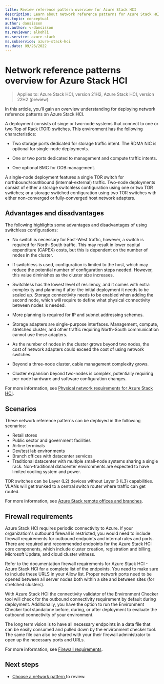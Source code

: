 ```yaml
---
title: Review reference pattern overview for Azure Stack HCI
description: Learn about network reference patterns for Azure Stack HCI.
ms.topic: conceptual
author: dansisson
ms.author: v-dansisson
ms.reviewer: alkohli
ms.service: azure-stack
ms.subservice: azure-stack-hci
ms.date: 09/26/2022
---
```


# Network reference patterns overview for Azure Stack HCI

> Applies to: Azure Stack HCI, version 21H2, Azure Stack HCI, version 22H2 (preview)

In this article, you'll gain an overview understanding for deploying network reference patterns on Azure Stack HCI.

A deployment consists of singe or two-node systems that connect to one or two Top of Rack (TOR) switches. This environment has the following characteristics:

- Two storage ports dedicated for storage traffic intent. The RDMA NIC is optional for single-node deployments.

- One or two ports dedicated to management and compute traffic intents.

- One optional BMC for OOB management.

A single-node deployment features a single TOR switch for northbound/southbound (internal-external) traffic. Two-node deployments consist of either a storage switchless configuration using one or two TOR switches; or a storage switched configuration using two TOR switches with either non-converged or fully-converged host network adapters.

## Advantages and disadvantages

The following highlights some advantages and disadvantages of using switchless configurations:

- No switch is necessary for East-West traffic, however, a switch is required for North-South traffic. This may result in lower capital expenditure (CAPEX) costs, but this is dependent on the number of nodes in the cluster.

- If switchless is used, configuration is limited to the host, which may reduce the potential number of configuration steps needed. However, this value diminishes as the cluster size increases.

- Switchless has the lowest level of resiliency, and it comes with extra complexity and planning if after the initial deployment it needs to be scaled up. Storage connectivity needs to be enabled when adding the second node, which will require to define what physical connectivity between nodes is needed.

- More planning is required for IP and subnet addressing schemes.

- Storage adapters are single-purpose interfaces. Management, compute, stretched cluster, and other traffic requiring North-South communication cannot use these adapters.

- As the number of nodes in the cluster grows beyond two nodes, the cost of network adapters could exceed the cost of using network switches.

- Beyond a three-node cluster, cable management complexity grows.

- Cluster expansion beyond two-nodes is complex, potentially requiring per-node hardware and software configuration changes.

For more information, see [Physical network requirements for Azure Stack HCI]().

## Scenarios

These network reference patterns can be deployed in the following scenarios:

- Retail stores
- Public sector and government facilities
- Airline terminals
- Dev/test lab environments
- Branch offices with datacenter services
- Traditional datacenter with multiple small-node systems sharing a single rack. Non-traditional datacenter environments are expected to have limited cooling system and power.

TOR switches can be Layer (L2) devices without Layer 3 (L3) capabilities. VLANs will get trunked to a central switch router where traffic can get routed.

For more information, see [Azure Stack remote offices and branches](/azure/architecture/hybrid/azure-stack-robo.md).

## Firewall requirements

Azure Stack HCI requires periodic connectivity to Azure. If your organization's outbound firewall is restricted, you would need to include firewall requirements for outbound endpoints and internal rules and ports. There are required and recommended endpoints for the Azure Stack HCI core components, which include cluster creation, registration and billing, Microsoft Update, and cloud cluster witness.

Refer to the documentation firewall requirements for Azure Stack HCI - Azure Stack HCI  for a complete list of the endpoints. You need to make sure to include these URLS in your Allow list. Proper network ports need to be opened between all server nodes both within a site and between sites (for stretched clusters).

With Azure Stack HCI the connectivity validator of the Environment Checker tool will check for the outbound connectivity requirement by default during deployment. Additionally, you have the option to run the Environment Checker tool standalone before, during, or after deployment to evaluate the outbound connectivity of your environment.

The long term vision is to have all necessary endpoints in a data file that can be easily consumed and pulled down by the environment checker tool. The same file can also be shared with your their firewall administrator to open up the necessary ports and URLs.

For more information, see [Firewall requirements](/azure-stack/hci/concepts/firewall-requirements?tabs=allow-table).

## Next steps

- [Choose a network pattern ](choose-network-pattern.md) to review.